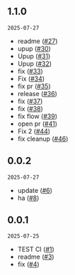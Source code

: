 ## 1.1.0

`2025-07-27`

- readme ([#27](https://github.com/Dingdash/test-ci/pull/27))
- upup ([#30](https://github.com/Dingdash/test-ci/pull/30))
- Upup ([#31](https://github.com/Dingdash/test-ci/pull/31))
- Upup ([#32](https://github.com/Dingdash/test-ci/pull/32))
- fix ([#33](https://github.com/Dingdash/test-ci/pull/33))
- Fix ([#34](https://github.com/Dingdash/test-ci/pull/34))
- fix pr ([#35](https://github.com/Dingdash/test-ci/pull/35))
- release ([#36](https://github.com/Dingdash/test-ci/pull/36))
- fix ([#37](https://github.com/Dingdash/test-ci/pull/37))
- fix ([#38](https://github.com/Dingdash/test-ci/pull/38))
- fix flow ([#39](https://github.com/Dingdash/test-ci/pull/39))
- open pr ([#41](https://github.com/Dingdash/test-ci/pull/41))
- Fix 2 ([#44](https://github.com/Dingdash/test-ci/pull/44))
- fix cleanup ([#46](https://github.com/Dingdash/test-ci/pull/46))

## 0.0.2

`2025-07-27`

- update ([#6](https://github.com/Dingdash/test-ci/pull/6))
- ha ([#8](https://github.com/Dingdash/test-ci/pull/8))

## 0.0.1

`2025-07-25`

- TEST CI ([#1](https://github.com/Dingdash/test-ci/pull/1))
- readme ([#3](https://github.com/Dingdash/test-ci/pull/3))
- fix ([#4](https://github.com/Dingdash/test-ci/pull/4))

